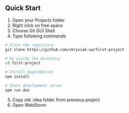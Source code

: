 ## Quick Start

1. Open your Projects folder
2. Right click on free space
3. Choose Git GUI Shell
4. Type following commands

```bash
# Clone the repository
git clone https://github.com/vkryviak-ua/first-project

# Go inside the directory
cd first-project

# Install dependencies
npm install

# Start development server
npm run dev
```
5. Copy old .idea folder from previous project
6. Open WebStorm
